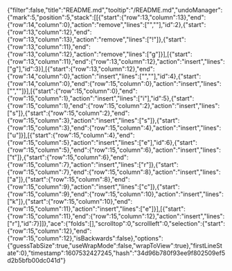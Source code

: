 {"filter":false,"title":"README.md","tooltip":"/README.md","undoManager":{"mark":5,"position":5,"stack":[[{"start":{"row":13,"column":13},"end":{"row":14,"column":0},"action":"remove","lines":["",""],"id":2},{"start":{"row":13,"column":12},"end":{"row":13,"column":13},"action":"remove","lines":["!"]},{"start":{"row":13,"column":11},"end":{"row":13,"column":12},"action":"remove","lines":["g"]}],[{"start":{"row":13,"column":11},"end":{"row":13,"column":12},"action":"insert","lines":["g"],"id":3}],[{"start":{"row":13,"column":12},"end":{"row":14,"column":0},"action":"insert","lines":["",""],"id":4},{"start":{"row":14,"column":0},"end":{"row":15,"column":0},"action":"insert","lines":["",""]}],[{"start":{"row":15,"column":0},"end":{"row":15,"column":1},"action":"insert","lines":["i"],"id":5},{"start":{"row":15,"column":1},"end":{"row":15,"column":2},"action":"insert","lines":["s"]},{"start":{"row":15,"column":2},"end":{"row":15,"column":3},"action":"insert","lines":["s"]},{"start":{"row":15,"column":3},"end":{"row":15,"column":4},"action":"insert","lines":["u"]}],[{"start":{"row":15,"column":4},"end":{"row":15,"column":5},"action":"insert","lines":["e"],"id":6},{"start":{"row":15,"column":5},"end":{"row":15,"column":6},"action":"insert","lines":["t"]},{"start":{"row":15,"column":6},"end":{"row":15,"column":7},"action":"insert","lines":["r"]},{"start":{"row":15,"column":7},"end":{"row":15,"column":8},"action":"insert","lines":["a"]},{"start":{"row":15,"column":8},"end":{"row":15,"column":9},"action":"insert","lines":["c"]},{"start":{"row":15,"column":9},"end":{"row":15,"column":10},"action":"insert","lines":["k"]},{"start":{"row":15,"column":10},"end":{"row":15,"column":11},"action":"insert","lines":["e"]}],[{"start":{"row":15,"column":11},"end":{"row":15,"column":12},"action":"insert","lines":["r"],"id":7}]]},"ace":{"folds":[],"scrolltop":0,"scrollleft":0,"selection":{"start":{"row":15,"column":12},"end":{"row":15,"column":12},"isBackwards":false},"options":{"guessTabSize":true,"useWrapMode":false,"wrapToView":true},"firstLineState":0},"timestamp":1607532427245,"hash":"34d96b780f93ee9f802509ef5d2b5bfb00dc041d"}